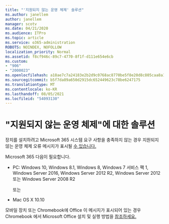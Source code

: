 ```yaml
---
title: "'지원되지 않는 운영 체제' 솔루션"
ms.author: janellem
author: janellem
manager: scotv
ms.date: 04/21/2020
ms.audience: ITPro
ms.topic: article
ms.service: o365-administration
ROBOTS: NOINDEX, NOFOLLOW
localization_priority: Normal
ms.assetid: f8cf946c-89c7-4770-8f1f-d111e654e6cb
ms.custom:
- "906"
- "2000023"
ms.openlocfilehash: a18ae7c7a24183e2b2d9c0768ac8770be5f8e20d8c805caa8a18ab4cd1816423
ms.sourcegitcommit: b5f7da89a650d2915dc652449623c78be6247175
ms.translationtype: MT
ms.contentlocale: ko-KR
ms.lasthandoff: 08/05/2021
ms.locfileid: "54093130"
---
```

# <a name="solutions-for-unsupported-operating-system"></a>"지원되지 않는 운영 체제"에 대한 솔루션

장치를 설치하려고 Microsoft 365 시스템 요구 사항을 충족하지 않는 경우 지원되지 않는 운영 체제 오류 메시지가 표시될 [수 있습니다.](https://products.office.com/office-system-requirements) 
  
Microsoft 365 다음이 필요합니다.
  
- PC: Windows 10, Windows 8.1, Windows 8, Windows 7 서비스 팩 1, Windows Server 2016, Windows Server 2012 R2, Windows Server 2012 또는 Windows Server 2008 R2

    또는

- Mac OS X 10.10

모바일 장치 또는 Chromebook에 Office 이 메시지가 표시되어 있는 경우 Chromebook 에서 Microsoft Office 설치 및 실행 방법을 [참조하세요.](https://support.office.com/article/32f14a23-2c1a-4579-b973-d4b1d78561ad?wt.mc_id=Alchemy_ClientDIA)
  